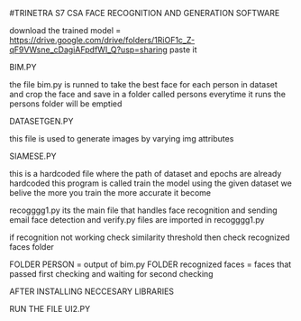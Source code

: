 #TRINETRA
S7 CSA FACE RECOGNITION AND GENERATION SOFTWARE

download the trained model = https://drive.google.com/drive/folders/1RiOF1c_Z-qF9VWsne_cDagiAFpdfWI_Q?usp=sharing paste it

BIM.PY

the file bim.py is runned to take the best face for each person in dataset and crop the face and save in a folder called persons everytime it runs the persons folder will be emptied

DATASETGEN.PY

this file is used to generate images by varying img attributes

SIAMESE.PY

this is a hardcoded file where the path of dataset and epochs are already hardcoded this program is called train the model using the given dataset we belive the more you train the more accurate it become

recogggg1.py its the main file that handles face recognition and sending email face detection and verify.py files are imported in recogggg1.py

if recognition not working check similarity threshold then check recognized faces folder

FOLDER PERSON = output of bim.py FOLDER recognized faces = faces that passed first checking and waiting for second checking

AFTER INSTALLING NECCESARY LIBRARIES

RUN THE FILE UI2.PY
